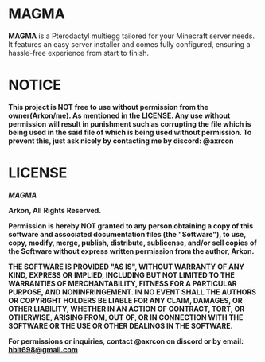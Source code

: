 # MAGMA

**MAGMA** is a Pterodactyl multiegg tailored for your Minecraft server needs. It features an easy server installer and comes fully configured, ensuring a hassle-free experience from start to finish.

# NOTICE

**This project is NOT free to use without permission from the owner(Arkon/me). As mentioned in the [LICENSE](https://github.com/Noz155/magma/main/license). Any use without permission will result in punishment such as corrupting the file which is being used in the said file of which is being used without permission. To prevent this, just ask nicely by contacting me by discord: @axrcon**

# LICENSE
***MAGMA***

**Arkon, All Rights Reserved.**

**Permission is hereby NOT granted to any person obtaining a copy of this software and associated documentation files (the "Software"), to use, copy, modify, merge, publish, distribute, sublicense, and/or sell copies of the Software without express written permission from the author, Arkon.**

**THE SOFTWARE IS PROVIDED "AS IS", WITHOUT WARRANTY OF ANY KIND, EXPRESS OR IMPLIED, INCLUDING BUT NOT LIMITED TO THE WARRANTIES OF MERCHANTABILITY, FITNESS FOR A PARTICULAR PURPOSE, AND NONINFRINGEMENT. IN NO EVENT SHALL THE AUTHORS OR COPYRIGHT HOLDERS BE LIABLE FOR ANY CLAIM, DAMAGES, OR OTHER LIABILITY, WHETHER IN AN ACTION OF CONTRACT, TORT, OR OTHERWISE, ARISING FROM, OUT OF, OR IN CONNECTION WITH THE SOFTWARE OR THE USE OR OTHER DEALINGS IN THE SOFTWARE.**

**For permissions or inquiries, contact @axrcon on discord or by email: hbit698@gmail.com**
